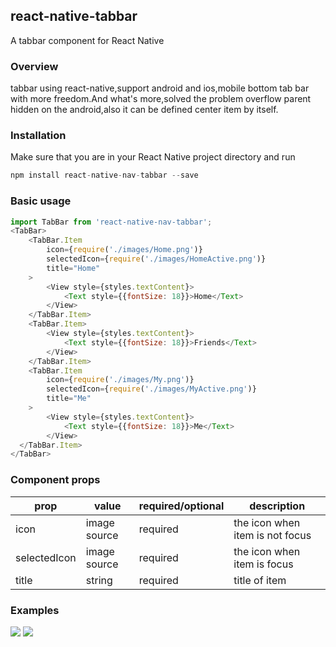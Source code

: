 ## react-native-tabbar

A tabbar component for React Native

### Overview
tabbar using react-native,support android and ios,mobile bottom tab bar with more freedom.And what's more,solved the problem overflow parent hidden on the android,also it can be defined center item by itself.

### Installation

Make sure that you are in your React Native project directory and run

```javascript
npm install react-native-nav-tabbar --save
```
### Basic usage

```javascript
import TabBar from 'react-native-nav-tabbar';
<TabBar>
    <TabBar.Item
        icon={require('./images/Home.png')}
        selectedIcon={require('./images/HomeActive.png')}
        title="Home"
    >
        <View style={styles.textContent}>
            <Text style={{fontSize: 18}}>Home</Text>
        </View>
    </TabBar.Item>
    <TabBar.Item>
        <View style={styles.textContent}>
            <Text style={{fontSize: 18}}>Friends</Text>
        </View>
    </TabBar.Item>
    <TabBar.Item
        icon={require('./images/My.png')}
        selectedIcon={require('./images/MyActive.png')}
        title="Me"
    >
        <View style={styles.textContent}>
            <Text style={{fontSize: 18}}>Me</Text>
        </View>
  </TabBar.Item>
</TabBar>
```
### Component props

| prop | value | required/optional | description |
| --- | --- | --- | --- |
| icon | image source | required | the icon when item is not focus |
| selectedIcon | image source | required | the icon when item is focus |
| title | string | required | title of item |

### Examples


![](https://raw.githubusercontent.com/territoryfan/react-native-tabbar/master/screenshots/tabbar_ios.gif)
![](https://raw.githubusercontent.com/territoryfan/react-native-tabbar/master/screenshots/tabbar_android.gif)